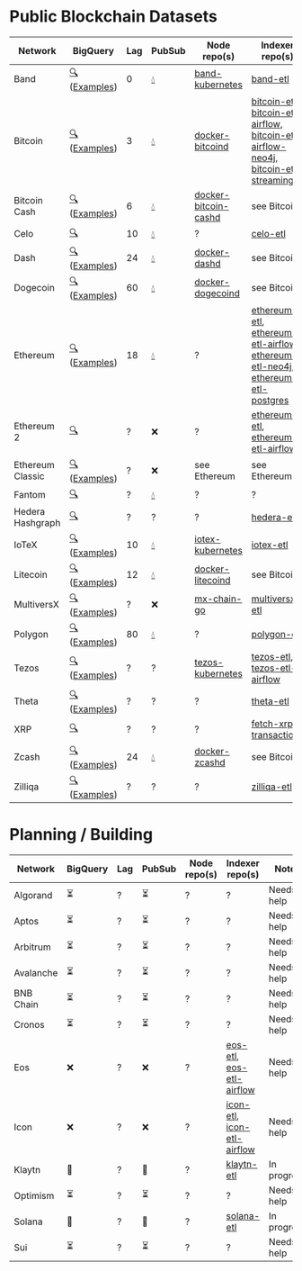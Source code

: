 # Public Blockchain Datasets

| Network | BigQuery | Lag | PubSub | Node repo(s) | Indexer repo(s)
| --- | --- | --- | --- | --- | --- 
| Band | [🔍](https://console.cloud.google.com/bigquery?page=table&t=transactions&d=crypto_band&p=public-data-finance) ([Examples](https://console.cloud.google.com/marketplace/product/public-data-finance/crypto-band-dataset)) | 0 | [💧](pubsub.md) | [band-kubernetes](https://github.com/blockchain-etl/band-kubernetes) | [band-etl](https://github.com/blockchain-etl/band-etl)
| Bitcoin | [🔍](https://console.cloud.google.com/bigquery?page=table&t=transactions&d=crypto_bitcoin&p=bigquery-public-data) ([Examples](https://console.cloud.google.com/marketplace/product/bitcoin/crypto-bitcoin)) | 3 | [💧](pubsub.md) | [docker-bitcoind](https://github.com/blockchain-etl/docker-bitcoind) | [bitcoin-etl](https://github.com/blockchain-etl/bitcoin-etl), [bitcoin-etl-airflow](https://github.com/blockchain-etl/bitcoin-etl-airflow), [bitcoin-etl-airflow-neo4j](https://github.com/blockchain-etl/bitcoin-etl-airflow-neo4j), [bitcoin-etl-streaming](https://github.com/blockchain-etl/bitcoin-etl-streaming)
| Bitcoin Cash | [🔍](https://console.cloud.google.com/bigquery?page=table&t=transactions&d=crypto_bitcoin_cash&p=bigquery-public-data) ([Examples](https://console.cloud.google.com/marketplace/product/bitcoin-cash/crypto-bitcoin-cash))| 6 | [💧](pubsub.md) | [docker-bitcoin-cashd](https://github.com/blockchain-etl/docker-bitcoincashd) | see Bitcoin
| Celo | [🔍](https://console.cloud.google.com/bigquery?page=table&d=crypto_celo&p=nansen-public-data&t=transactions) | 10 | [💧](pubsub.md) | ? | [celo-etl](https://github.com/nansen-ai/celo-etl)
| Dash | [🔍](https://console.cloud.google.com/bigquery?page=table&t=transactions&d=crypto_dash&p=bigquery-public-data) ([Examples](https://console.cloud.google.com/marketplace/product/dash/crypto-dash)) | 24 | [💧](pubsub.md) | [docker-dashd](https://github.com/blockchain-etl/docker-dashd) | see Bitcoin
| Dogecoin | [🔍](https://console.cloud.google.com/bigquery?page=table&t=transactions&d=crypto_dogecoin&p=bigquery-public-data) ([Examples](https://console.cloud.google.com/marketplace/product/dogecoin/crypto-dogecoin)) | 60 | [💧](pubsub.md) | [docker-dogecoind](https://github.com/blockchain-etl/docker-dogecoind) | see Bitcoin
| Ethereum | [🔍](https://console.cloud.google.com/bigquery?page=table&t=transactions&d=crypto_ethereum&p=bigquery-public-data) ([Examples](https://console.cloud.google.com/marketplace/product/ethereum/crypto-ethereum-blockchain)) | 18 | [💧](pubsub.md) | ? | [ethereum-etl](https://github.com/blockchain-etl/ethereum-etl), [ethereum-etl-airflow](https://github.com/blockchain-etl/ethereum-etl-airflow), [ethereum-etl-neo4j](https://github.com/blockchain-etl/ethereum-etl-neo4j), [ethereum-etl-postgres](https://github.com/blockchain-etl/ethereum-etl-postgres)
| Ethereum 2 | [🔍](https://console.cloud.google.com/bigquery?page=table&t=beacon_blocks&d=crypto_ethereum2&p=public-data-finance) | ? | ❌ | ? | [ethereum2-etl](https://github.com/blockchain-etl/ethereum2-etl), [ethereum2-etl-airflow](ethereum2-etl-airflow)
| Ethereum Classic| [🔍](https://console.cloud.google.com/bigquery?page=table&t=transactions&d=crypto_ethereum_classic&p=bigquery-public-data) ([Examples](https://console.cloud.google.com/marketplace/product/ethereum-classic/crypto-ethereum-classic)) | ? | ❌ | see Ethereum | see Ethereum
| Fantom | [🔍](https://console.cloud.google.com/bigquery?page=table&d=crypto_fantom&p=nansen-public-data&t=transactions) | ? | [💧](pubsub.md) | ? | ?
| Hedera Hashgraph | [🔍](https://console.cloud.google.com/bigquery?page=table&t=transactions&d=mainnet&p=hedera-etl) | ? | ? | ? | [hedera-etl](https://github.com/blockchain-etl/hedera-etl) | ? | ?
| IoTeX | [🔍](https://console.cloud.google.com/bigquery?page=table&t=transactions&d=crypto_iotex&p=public-data-finance) ([Examples](https://console.cloud.google.com/marketplace/product/public-data-finance/crypto-iotex-dataset)) | 10 | [💧](pubsub.md) | [iotex-kubernetes](https://github.com/blockchain-etl/iotex-kubernetes) | [iotex-etl](https://github.com/blockchain-etl/iotex-etl)
| Litecoin | [🔍](https://console.cloud.google.com/bigquery?page=table&t=transactions&d=crypto_litecoin&p=bigquery-public-data) ([Examples](https://console.cloud.google.com/marketplace/product/litecoin/crypto-litecoin)) | 12 | [💧](pubsub.md) | [docker-litecoind](https://github.com/blockchain-etl/docker-litecoind) | see Bitcoin 
| MultiversX | [🔍](https://console.cloud.google.com/bigquery?page=table&t=transactions&d=crypto_multiversx_mainnet_eu&p=bigquery-public-data) ([Examples](https://console.cloud.google.com/marketplace/product/bigquery-public-data/blockchain-analytics-multiversx-mainnet-eu)) | ? | ❌ | [mx-chain-go](https://github.com/multiversx/mx-chain-go) | [multiversx-etl](https://github.com/multiversx/multiversx-etl)
| Polygon | [🔍](https://console.cloud.google.com/bigquery?page=table&t=transactions&d=crypto_polygon&p=public-data-finance) ([Examples](https://console.cloud.google.com/marketplace/product/public-data-finance/crypto-polygon-dataset)) | 80 | [💧](pubsub.md) | ? | [polygon-etl](https://github.com/blockchain-etl/polygon-etl)
| Tezos | [🔍](https://console.cloud.google.com/bigquery?page=table&t=transactions&d=crypto_tezos&p=public-data-finance) ([Examples](https://console.cloud.google.com/marketplace/product/public-data-finance/crypto-tezos-dataset)) | ? | ? | [tezos-kubernetes](https://github.com/blockchain-etl/tezos-kubernetes) | [tezos-etl](https://github.com/blockchain-etl/tezos-etl), [tezos-etl-airflow](https://github.com/blockchain-etl/tezos-etl-airflow)
| Theta | [🔍](https://console.cloud.google.com/bigquery?page=table&t=transactions&d=crypto_theta&p=public-data-finance) ([Examples](https://console.cloud.google.com/marketplace/product/public-data-finance/crypto-theta-dataset)) | ? | ? | ? | [theta-etl](https://github.com/blockchain-etl/theta-etl)
| XRP | [🔍](https://console.cloud.google.com/bigquery?page=table&t=transactions&d=fullhistory&p=xrpledgerdata) | ? | ? | ? | [fetch-xrpl-transactions](https://github.com/WietseWind/fetch-xrpl-transactions)
| Zcash | [🔍](https://console.cloud.google.com/bigquery?page=table&t=transactions&d=crypto_zcash&p=bigquery-public-data) ([Examples](https://console.cloud.google.com/marketplace/product/zcash/crypto-zcash)) | 24 | [💧](pubsub.md) | [docker-zcashd](https://github.com/blockchain-etl/docker-zcashd) | see Bitcoin 
| Zilliqa | [🔍](https://console.cloud.google.com/bigquery?page=table&t=transactions&d=crypto_zilliqa&p=public-data-finance) ([Examples](https://console.cloud.google.com/marketplace/product/public-data-finance/crypto-zilliqa-dataset)) | ? | ? | ? | [zilliqa-etl](https://github.com/blockchain-etl/zilliqa-etl)

# Planning / Building
| Network | BigQuery | Lag | PubSub | Node repo(s) | Indexer repo(s) | Notes
| --- | --- | --- | --- | --- | --- | ---
| Algorand  | ⏳ | ? | ⏳ | ? | ? | Needs help
| Aptos     | ⏳ | ? | ⏳ | ? | ? | Needs help
| Arbitrum  | ⏳ | ? | ⏳ | ? | ? | Needs help
| Avalanche | ⏳ | ? | ⏳ | ? | ? | Needs help
| BNB Chain | ⏳ | ? | ⏳ | ? | ? | Needs help
| Cronos    | ⏳ | ? | ⏳ | ? | ? | Needs help
| Eos       | ❌ | ? | ❌ | ? | [eos-etl](https://github.com/blockchain-etl/eos-etl), [eos-etl-airflow](https://github.com/blockchain-etl/eos-etl-airflow) | Needs help
| Icon      | ❌ | ? | ❌ | ? | [icon-etl](https://github.com/blockchain-etl/icon-etl), [icon-etl-airflow](https://github.com/blockchain-etl/icon-etl-airflow) | Needs help
| Klaytn    | 👷 | ? | 👷 | ? | [klaytn-etl](https://github.com/klaytn/klaytn-etl) | In progress
| Optimism  | ⏳ | ? | ⏳ | ? | ? | Needs help
| Solana    | 👷 | ? | 👷 | ? | [solana-etl](https://github.com/blockchain-etl/solana-etl) | In progress
| Sui       | ⏳ | ? | ⏳ | ? | ? | Needs help

